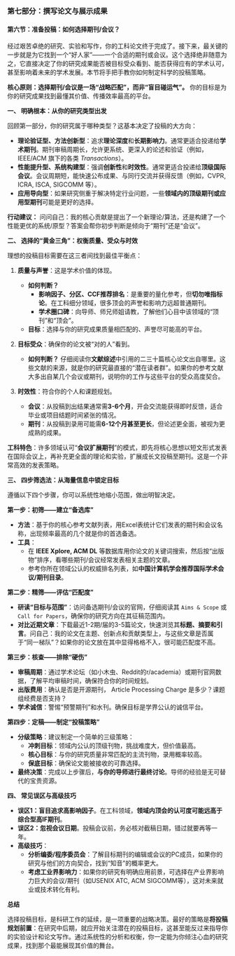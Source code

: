 ### **第七部分：撰写论文与展示成果**

#### **第六节：准备投稿：如何选择期刊/会议？**

经过艰苦卓绝的研究、实验和写作，你的工科论文终于完成了。接下来，最关键的一步就是为它找到一个“好人家”——一个合适的期刊或会议。这个选择绝非随意为之，它直接决定了你的研究成果能否被目标受众看到、能否获得应有的学术认可，甚至影响着未来的学术发展。本节将手把手教你如何制定科学的投稿策略。

**核心原则：选择期刊/会议是一场“战略匹配”，而非“盲目碰运气”。** 你的目标是为你的研究成果找到最懂其价值、传播效率最高的平台。

**一、 明确根本：从你的研究类型出发**

回顾第一部分，你的研究属于哪种类型？这基本决定了投稿的大方向：

* **理论验证型、方法创新型**：追求**理论深度**和**长期影响力**。通常更适合投递给**学术期刊**。期刊审稿周期长，允许更系统、更深入的论述和验证（例如，IEEE/ACM 旗下的各类 *Transactions*）。
* **性能提升型、系统构建型**：强调**创新性**和**时效性**。通常更适合投递给**顶级国际会议**。会议周期短，能快速公布成果、与同行交流并获得反馈（例如，CVPR, ICRA, ISCA, SIGCOMM 等）。
* **应用导向型**：如果研究侧重于解决特定行业问题，一些**领域内的顶级期刊或应用型期刊**可能是更好的选择。

**行动建议：** 问问自己：我的核心贡献是提出了一个新理论/算法，还是构建了一个性能更优的系统/原型？答案会帮你初步判断是倾向于“期刊”还是“会议”。

**二、 选择的“黄金三角”：权衡质量、受众与时效**

理想的投稿目标需要在这三者间找到最佳平衡点：

1. **质量与声誉**：这是学术价值的体现。
    * **如何判断？**
        * **影响因子、分区、CCF推荐排名**：是重要的量化参考，但**切勿唯指标论**。在工科细分领域，很多顶会的声誉和影响力远超普通期刊。
        * **学术圈口碑**：向导师、师兄师姐请教，了解他们心目中该领域的“顶刊”和“顶会”。
    * **目标**：选择与你的研究成果质量相匹配的、声誉尽可能高的平台。

2. **目标受众**：确保你的论文被“对的人”看到。
    * **如何判断？** 仔细阅读你**文献综述**中引用的二三十篇核心论文出自哪里。这些文献的来源，就是你的研究最直接的“潜在读者群”。如果你的参考文献大多出自某几个会议或期刊，说明你的工作与这些平台的受众高度契合。

3. **时效性**：符合你的个人和课题规划。
    * **会议**：从投稿到出结果通常需**3-6个月**，开会交流能获得即时反馈，适合毕业或项目结题时间紧张的情况。
    * **期刊**：从投稿到录用可能需**6-12个月甚至更长**，但论述更全面，被视为更成熟的成果。

**工科特色**：许多领域认可“**会议扩展期刊**”的模式，即先将核心思想以短文形式发表在国际会议上，再补充更全面的理论和实验，扩展成长文投稿至期刊。这是一个非常高效的发表策略。

**三、 四步筛选法：从海量信息中锁定目标**

遵循以下四个步骤，你可以系统性地缩小范围，做出明智决定。

**第一步：初筛——建立“备选库”**

* **方法**：基于你的核心参考文献列表，用Excel表统计它们发表的期刊和会议名称，出现频率最高的几个就是你的首选备选。
* **工具**：
  * 在 **IEEE Xplore, ACM DL** 等数据库用你论文的关键词搜索，然后按“出版物”排序，看哪些期刊/会议经常发表相关主题的文章。
  * 参考你所在领域公认的权威排名列表，如**中国计算机学会推荐国际学术会议/期刊目录**。

**第二步：精筛——评估“匹配度”**

* **研读“目标与范围”**：访问备选期刊/会议的官网，仔细阅读其 `Aims & Scope` 或 `Call for Papers`，确保你的研究方向在其征稿范围内。
* **对比近期文章**：下载最近1-2期/届的3-5篇论文，快速浏览其**标题、摘要和引言**。问自己：我的论文在主题、创新点和贡献类型上，与这些文章是否属于“同一梯队”？如果你的论文放在其中显得格格不入，很可能匹配度不高。

**第三步：核查——排除“硬伤”**

* **审稿周期**：通过学术论坛（如小木虫、Reddit的r/academia）或期刊官网数据，了解平均审稿时间，确保符合你的时间规划。
* **出版费用**：确认是否是开源期刊， Article Processing Charge 是多少？课题组经费是否支持？
* **学术诚信**：警惕“预警期刊”和水刊。确保目标是学界公认的诚信平台。

**第四步：定稿——制定“投稿策略”**

* **分级策略**：建议制定一个简单的三级策略：
  * **冲刺目标**：领域内公认的顶级刊物，挑战难度大，但价值最高。
  * **核心目标**：与你的研究质量非常匹配的主流刊物，录用概率较高。
  * **保底目标**：确保论文能被接收的可靠选择。
* **最终决策**：完成以上步骤后，**与你的导师进行最终讨论**。导师的经验是无可替代的宝贵资源。

**四、 常见误区与高级技巧**

* **误区1：盲目追求高影响因子**。在工科领域，**领域内顶会的认可度可能远高于综合型高IF期刊**。
* **误区2：忽视会议日期**。投稿会议前，务必核对截稿日期，错过就要再等一年。
* **高级技巧**：
  * **分析编委/程序委员会**：了解目标期刊的编辑或会议的PC成员，如果你的研究与他们的方向契合，找到“知音”的概率更大。
  * **考虑工业界影响力**：如果你的研究有明确应用前景，可选择在产业界影响力巨大的会议/期刊（如USENIX ATC, ACM SIGCOMM等），这对未来就业或技术转化有利。

**总结**

选择投稿目标，是科研工作的延续，是一项重要的战略决策。最好的策略是**将投稿规划前置**：在研究中后期，就应开始关注潜在的投稿目标，这甚至能反过来指导你的实验设计和论文写作。通过系统性的分析和权衡，你一定能为你倾注心血的研究成果，找到那个最能展现其价值的舞台。
